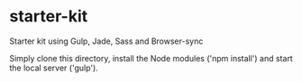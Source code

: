 # starter-kit
Starter kit using Gulp, Jade, Sass and Browser-sync

Simply clone this directory, install the Node modules ('npm install') and start the local server ('gulp').
